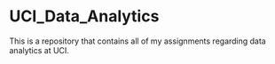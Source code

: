 # UCI_Data_Analytics
This is a repository that contains all of my assignments regarding data analytics at UCI.
